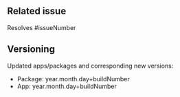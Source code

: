 ## Related issue
Resolves #issueNumber


## Versioning
Updated apps/packages and corresponding new versions:
- Package: year.month.day+buildNumber
- App: year.month.day+buildNumber
